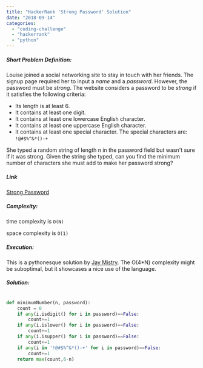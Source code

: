 ```yaml
---
title: "HackerRank 'Strong Password' Solution"
date: "2018-09-14"
categories: 
  - "coding-challenge"
  - "hackerrank"
  - "python"
---
```


##### Short Problem Definition:

Louise joined a social networking site to stay in touch with her friends. The signup page required her to input a _name_ and a _password_. However, the password must be _strong_. The website considers a password to be _strong_ if it satisfies the following criteria:

- Its length is at least 6.
- It contains at least one digit.
- It contains at least one lowercase English character.
- It contains at least one uppercase English character.
- It contains at least one special character. The special characters are: `!@#$%^&*()-+`

She typed a random string of length n in the password field but wasn't sure if it was strong. Given the string she typed, can you find the minimum number of characters she must add to make her password strong?

##### Link

[Strong Password](https://www.hackerrank.com/challenges/reduced-string)

##### Complexity:

time complexity is `O(N)`

space complexity is `O(1)`

##### Execution:

This is a pythonesque solution by [Jay Mistry](https://www.hackerrank.com/jay_mistry456?hr_r=1). The O(4\*N) complexity might be suboptimal, but it showcases a nice use of the language.

##### Solution:

```python

def minimumNumber(n, password):
    count = 0    
    if any(i.isdigit() for i in password)==False:
        count+=1
    if any(i.islower() for i in password)==False:
        count+=1
    if any(i.isupper() for i in password)==False:
        count+=1
    if any(i in '!@#$%^&*()-+' for i in password)==False:
        count+=1
    return max(count,6-n)
```
